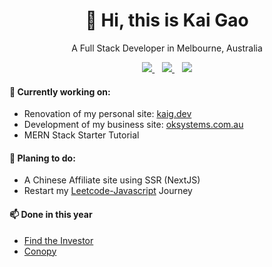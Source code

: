 <h1 align='center'>
   👋 Hi, this is Kai Gao
</h1>

<p align='center'>
  A Full Stack Developer in Melbourne, Australia
</p>

<div align='center'> 
  <a href="https://www.linkedin.com/in/kaig-dev/">
    <img src="https://img.shields.io/badge/-LinkedIn-blue?style=flat&logo=Linkedin&logoColor=white" />
  </a>&nbsp;&nbsp;
  <a href="https://instagram.com/kai_camera">
    <img src="https://img.shields.io/badge/-Instagram-aurora?style=flat&logo=Instagram&logoColor=white" />        
  </a>&nbsp;&nbsp;
  <img src="https://img.shields.io/badge/-shn2016-green?style=flat&logo=Wechat&logoColor=white" /> 
</div>

#### 💬 Currently working on:
 
- Renovation of my personal site: [kaig.dev](https://kaig.dev)
- Development of my business site: [oksystems.com.au](http://oksystems.com.au)
- MERN Stack Starter Tutorial
 
#### 🤔 Planing to do:
 
 - A Chinese Affiliate site using SSR (NextJS) 
 - Restart my [Leetcode-Javascript](https://github.com/shn2016/leetcode-javascript) Journey


#### 📫 Done in this year

- [Find the Investor](https://findtheinvestor.com/)
- [Conopy](https://conopy.com.au)



